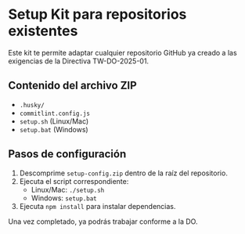 # Setup Kit para repositorios existentes

Este kit te permite adaptar cualquier repositorio GitHub ya creado a las exigencias de la Directiva TW-DO-2025-01.

## Contenido del archivo ZIP

- `.husky/`
- `commitlint.config.js`
- `setup.sh` (Linux/Mac)
- `setup.bat` (Windows)

## Pasos de configuración

1. Descomprime `setup-config.zip` dentro de la raíz del repositorio.
2. Ejecuta el script correspondiente:
   - Linux/Mac: `./setup.sh`
   - Windows: `setup.bat`
3. Ejecuta `npm install` para instalar dependencias.

Una vez completado, ya podrás trabajar conforme a la DO.
